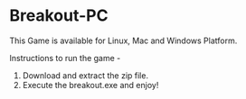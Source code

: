 # Breakout-PC

This Game is available for Linux, Mac and Windows Platform.

Instructions to run the game - 

1. Download and extract the zip file.
2. Execute the breakout.exe and enjoy!
